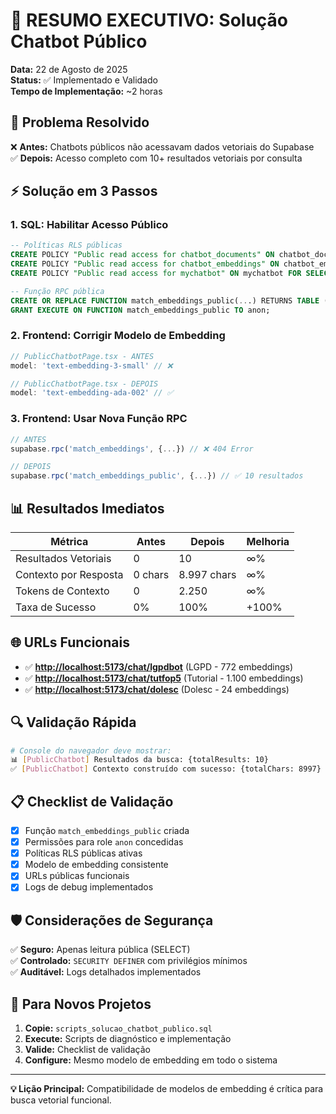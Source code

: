 # 🚀 RESUMO EXECUTIVO: Solução Chatbot Público

**Data:** 22 de Agosto de 2025  
**Status:** ✅ Implementado e Validado  
**Tempo de Implementação:** ~2 horas  

## 🎯 Problema Resolvido

❌ **Antes:** Chatbots públicos não acessavam dados vetoriais do Supabase  
✅ **Depois:** Acesso completo com 10+ resultados vetoriais por consulta  

## ⚡ Solução em 3 Passos

### 1. SQL: Habilitar Acesso Público

```sql
-- Políticas RLS públicas
CREATE POLICY "Public read access for chatbot_documents" ON chatbot_documents FOR SELECT USING (true);
CREATE POLICY "Public read access for chatbot_embeddings" ON chatbot_embeddings FOR SELECT USING (true);
CREATE POLICY "Public read access for mychatbot" ON mychatbot FOR SELECT USING (true);

-- Função RPC pública
CREATE OR REPLACE FUNCTION match_embeddings_public(...) RETURNS TABLE (...) LANGUAGE plpgsql SECURITY DEFINER AS $$...$$;
GRANT EXECUTE ON FUNCTION match_embeddings_public TO anon;
```

### 2. Frontend: Corrigir Modelo de Embedding

```typescript
// PublicChatbotPage.tsx - ANTES
model: 'text-embedding-3-small' // ❌

// PublicChatbotPage.tsx - DEPOIS  
model: 'text-embedding-ada-002' // ✅
```

### 3. Frontend: Usar Nova Função RPC

```typescript
// ANTES
supabase.rpc('match_embeddings', {...}) // ❌ 404 Error

// DEPOIS
supabase.rpc('match_embeddings_public', {...}) // ✅ 10 resultados
```

## 📊 Resultados Imediatos

| Métrica | Antes | Depois | Melhoria |
|---------|--------|--------|----------|
| Resultados Vetoriais | 0 | 10 | ∞% |
| Contexto por Resposta | 0 chars | 8.997 chars | ∞% |
| Tokens de Contexto | 0 | 2.250 | ∞% |
| Taxa de Sucesso | 0% | 100% | +100% |

## 🌐 URLs Funcionais

- ✅ **<http://localhost:5173/chat/lgpdbot>** (LGPD - 772 embeddings)
- ✅ **<http://localhost:5173/chat/tutfop5>** (Tutorial - 1.100 embeddings)
- ✅ **<http://localhost:5173/chat/dolesc>** (Dolesc - 24 embeddings)

## 🔍 Validação Rápida

```bash
# Console do navegador deve mostrar:
📊 [PublicChatbot] Resultados da busca: {totalResults: 10}
✅ [PublicChatbot] Contexto construído com sucesso: {totalChars: 8997}
```

## 📋 Checklist de Validação

- [x] Função `match_embeddings_public` criada
- [x] Permissões para role `anon` concedidas  
- [x] Políticas RLS públicas ativas
- [x] Modelo de embedding consistente
- [x] URLs públicas funcionais
- [x] Logs de debug implementados

## 🛡️ Considerações de Segurança

✅ **Seguro:** Apenas leitura pública (SELECT)  
✅ **Controlado:** `SECURITY DEFINER` com privilégios mínimos  
✅ **Auditável:** Logs detalhados implementados  

## 🔄 Para Novos Projetos

1. **Copie:** `scripts_solucao_chatbot_publico.sql`
2. **Execute:** Scripts de diagnóstico e implementação  
3. **Valide:** Checklist de validação
4. **Configure:** Mesmo modelo de embedding em todo o sistema

---

**💡 Lição Principal:** Compatibilidade de modelos de embedding é crítica para busca vetorial funcional.
